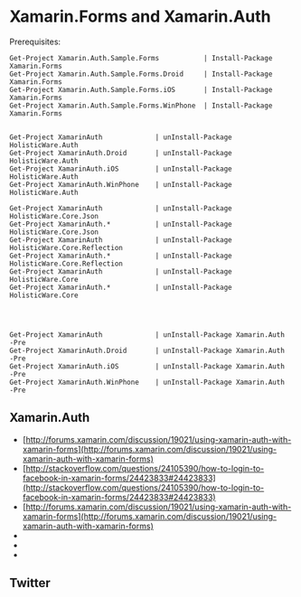 ﻿# Xamarin.Forms and Xamarin.Auth


Prerequisites: 


	Get-Project Xamarin.Auth.Sample.Forms			| Install-Package Xamarin.Forms
	Get-Project Xamarin.Auth.Sample.Forms.Droid		| Install-Package Xamarin.Forms
	Get-Project Xamarin.Auth.Sample.Forms.iOS		| Install-Package Xamarin.Forms
	Get-Project Xamarin.Auth.Sample.Forms.WinPhone	| Install-Package Xamarin.Forms


	Get-Project XamarinAuth				| unInstall-Package HolisticWare.Auth
	Get-Project XamarinAuth.Droid		| unInstall-Package HolisticWare.Auth
	Get-Project XamarinAuth.iOS			| unInstall-Package HolisticWare.Auth
	Get-Project XamarinAuth.WinPhone	| unInstall-Package HolisticWare.Auth
	
	Get-Project XamarinAuth				| unInstall-Package HolisticWare.Core.Json
	Get-Project XamarinAuth.*			| unInstall-Package HolisticWare.Core.Json
	Get-Project XamarinAuth				| unInstall-Package HolisticWare.Core.Reflection
	Get-Project XamarinAuth.*			| unInstall-Package HolisticWare.Core.Reflection
	Get-Project XamarinAuth				| unInstall-Package HolisticWare.Core
	Get-Project XamarinAuth.*			| unInstall-Package HolisticWare.Core

	
	
	
	Get-Project XamarinAuth				| unInstall-Package Xamarin.Auth		-Pre
	Get-Project XamarinAuth.Droid		| unInstall-Package Xamarin.Auth		-Pre
	Get-Project XamarinAuth.iOS			| unInstall-Package Xamarin.Auth		-Pre
	Get-Project XamarinAuth.WinPhone	| unInstall-Package Xamarin.Auth		-Pre
	
	
## Xamarin.Auth

*	[http://forums.xamarin.com/discussion/19021/using-xamarin-auth-with-xamarin-forms](http://forums.xamarin.com/discussion/19021/using-xamarin-auth-with-xamarin-forms)
*	[http://stackoverflow.com/questions/24105390/how-to-login-to-facebook-in-xamarin-forms/24423833#24423833](http://stackoverflow.com/questions/24105390/how-to-login-to-facebook-in-xamarin-forms/24423833#24423833)
*	[http://forums.xamarin.com/discussion/19021/using-xamarin-auth-with-xamarin-forms](http://forums.xamarin.com/discussion/19021/using-xamarin-auth-with-xamarin-forms)
*	[]()
*	[]()
*	[]()






## Twitter


